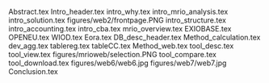 Abstract.tex
Intro_header.tex
intro_why.tex
intro_mrio_analysis.tex
intro_solution.tex
figures/web2/frontpage.PNG
intro_structure.tex
intro_accounting.tex
intro_cba.tex
mrio_overview.tex
EXIOBASE.tex
OPENEU.tex
WIOD.tex
Eora.tex
DB_desc_header.tex
Method_calculation.tex
dev_agg.tex
tablereg.tex
tableCC.tex
Method_web.tex
tool_desc.tex
tool_view.tex
figures/mrioweb/selection.PNG
tool_compare.tex
tool_download.tex
figures/web6/web6.jpg
figures/web7/web7.jpg
Conclusion.tex
